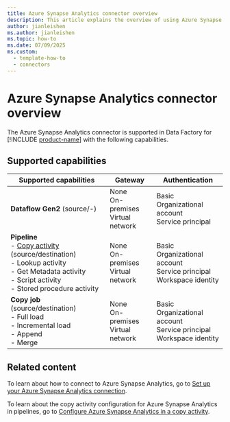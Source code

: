 ```yaml
---
title: Azure Synapse Analytics connector overview
description: This article explains the overview of using Azure Synapse Analytics.
author: jianleishen
ms.author: jianleishen
ms.topic: how-to
ms.date: 07/09/2025
ms.custom:
  - template-how-to
  - connectors
---
```


# Azure Synapse Analytics connector overview

The Azure Synapse Analytics connector is supported in Data Factory for [!INCLUDE [product-name](../includes/product-name.md)] with the following capabilities.

## Supported capabilities

| Supported capabilities                                                                 | Gateway                        | Authentication   |
|----------------------------------------------------------------------------------------|--------------------------------|------------------|
| **Dataflow Gen2** (source/-)                                                           | None<br> On-premises<br> Virtual network | Basic<br> Organizational account<br> Service principal |
| **Pipeline** <br>- [Copy activity](connector-azure-synapse-analytics-copy-activity.md) (source/destination)<br>- Lookup activity<br>- Get Metadata activity<br>- Script activity<br>- Stored procedure activity | None<br> On-premises<br> Virtual network | Basic<br> Organizational account<br> Service principal <br>Workspace identity|
| **Copy job** (source/destination) <br>- Full load<br>- Incremental load<br>- Append<br>- Merge | None<br> On-premises<br> Virtual network | Basic<br> Organizational account<br> Service principal <br>Workspace identity|

## Related content

To learn about how to connect to Azure Synapse Analytics, go to [Set up your Azure Synapse Analytics connection](connector-azure-synapse-analytics.md).

To learn about the copy activity configuration for Azure Synapse Analytics in pipelines, go to [Configure Azure Synapse Analytics in a copy activity](connector-azure-synapse-analytics-copy-activity.md).
